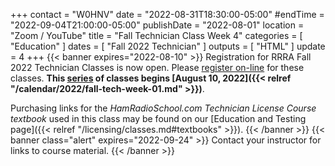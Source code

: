 +++
contact = "W0HNV"
date = "2022-08-31T18:30:00-05:00"
#endTime = "2022-09-04T21:00:00-05:00"
publishDate = "2022-08-01"
location = "Zoom / YouTube"
title = "Fall Technician Class Week 4"
categories = [ "Education" ]
dates = [ "Fall 2022 Technician" ]
outputs = [ "HTML" ]
update = 4
+++
{{< banner expires="2022-08-10" >}}
Registration for RRRA Fall 2022 Technician Classes is now open. Please
[register on-line](https://www.eventbrite.com/e/class-preparation-for-passing-the-fcc-amateur-radio-technician-class-test-tickets-393444461977)
for these classes. **This
[series](/dates/fall-2022-technician)
of classes begins
[August 10, 2022]({{< relref "/calendar/2022/fall-tech-week-01.md" >}})**.

Purchasing links for the *HamRadioSchool.com Technician License Course
textbook* used in this class may be found on our
[Education and Testing page]({{< relref "/licensing/classes.md#textbooks" >}}).
{{< /banner >}}
{{< banner class="alert" expires="2022-09-24" >}}
Contact your instructor for links to course material.
{{< /banner >}}
